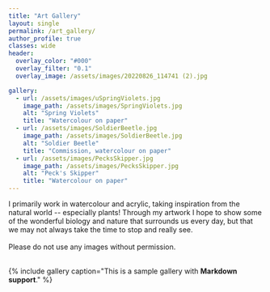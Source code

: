 ```yaml
---
title: "Art Gallery"
layout: single
permalink: /art_gallery/
author_profile: true
classes: wide
header:
  overlay_color: "#000"
  overlay_filter: "0.1"
  overlay_image: /assets/images/20220826_114741 (2).jpg

gallery:
  - url: /assets/images/uSpringViolets.jpg
    image_path: /assets/images/SpringViolets.jpg
    alt: "Spring Violets"
    title: "Watercolour on paper"
  - url: /assets/images/SoldierBeetle.jpg
    image_path: /assets/images/SoldierBeetle.jpg
    alt: "Soldier Beetle"
    title: "Commission, watercolour on paper"
  - url: /assets/images/PecksSkipper.jpg
    image_path: /assets/images/PecksSkipper.jpg
    alt: "Peck's Skipper"
    title: "Watercolour on paper"
---
```


I primarily work in watercolour and acrylic, taking inspiration from the natural world -- especially plants! Through my artwork I hope to show some of the wonderful biology and nature that surrounds us every day, but that we may not always take the time to stop and really see. <br><br> Please do not use any images without permission. <br><br>

{% include gallery caption="This is a sample gallery with **Markdown support**." %}

